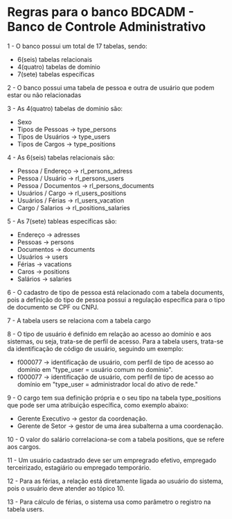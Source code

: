 <html>
  <body>
    <h1>Regras para o banco BDCADM - Banco de Controle Administrativo</h1>
    <p>1 - O banco possui um total de 17 tabelas, sendo: </p>
    <ul>
      <li>6(seis) tabelas relacionais</li>
      <li>4(quatro) tabelas de domínio</li>
      <li>7(sete) tabelas específicas</li>      
    </ul>
    <p>2 - O banco possui uma tabela de pessoa e outra de usuário que podem estar ou não relacionadas</p>
    <p>3 - As 4(quatro) tabelas de domínio são: </p>
    <ul>
      <li>Sexo</li>
      <li>Tipos de Pessoas -> type_persons</li>
      <li>Tipos de Usuários -> type_users</li>
      <li>Tipos de Cargos -> type_positions</li>
    </ul>
    <p>4 - As 6(seis) tabelas relacionais são:</p>
    <ul>
      <li>Pessoa / Endereço -> rl_persons_adress</li>
      <li>Pessoa / Usuário -> rl_persons_users</li>
      <li>Pessoa / Documentos -> rl_persons_documents</li>
      <li>Usuários / Cargo -> rl_users_positions</li>
      <li>Usuários / Férias -> rl_users_vacation</li>
      <li>Cargo / Salarios -> rl_positions_salaries</li>
    </ul>
    <p>5 - As 7(sete) tableas específicas são:</p>
    <ul>
      <li>Endereço -> adresses</li>
      <li>Pessoas -> persons</li>
      <li>Documentos -> documents</li>
      <li>Usuários -> users</li>
      <li>Férias -> vacations</li>
      <li>Caros -> positions</li>
      <li>Salários -> salaries</li>
    </ul>
    <p>6 - O cadastro de tipo de pessoa está relacionado com a tabela documents, pois a definição do tipo de pessoa possui a regulação específica para o tipo de documento se CPF ou CNPJ.</p>
    <p>7 - A tabela users se relaciona com a tabela cargo</p>
    <p>8 - O tipo de usuário é definido em relação ao acesso ao domínio e aos sistemas, ou seja, trata-se de perfil de acesso. Para a tabela users, trata-se da identificação de código de usuário, seguindo um exemplo:</p>
    <ul>
      <li>f000077 -> identificação de usuário, com perfil de tipo de acesso ao domínio em "type_user = usuário comum no domínio".</li>
      <li>f000077 -> identificação de usuário, com perfil de tipo de acesso ao domínio em "type_user = administrador local do ativo de rede."</li>
    </ul>
    <p>9 - O cargo tem sua definição própria e o seu tipo na tabela type_positions que pode ser uma atribuição específica, como exemplo abaixo:</p>
    <ul>
      <li>Gerente Executivo -> gestor da coordenação.</li>
      <li>Gerente de Setor -> gestor de uma área subalterna a uma coordenação.</li>      
    </ul>
    <p>10 - O valor do salário correlaciona-se com a tabela positions, que se refere aos cargos.</p>
    <p>11 - Um usuário cadastrado deve ser um empregrado efetivo, empregado terceirizado, estagiário ou empregado temporário.</p>
    <p>12 - Para as férias, a relação está diretamente ligada ao usuário do sistema, pois o usuário deve atender ao tópico 10. </p>
    <p>13 - Para cálculo de férias, o sistema usa como parâmetro o registro na tabela users.</p>
  </body>
</html>
